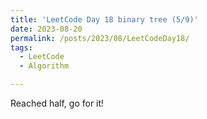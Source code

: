 ```yaml
---
title: 'LeetCode Day 18 binary tree (5/9)'
date: 2023-08-20
permalink: /posts/2023/08/LeetCodeDay18/
tags:
  - LeetCode
  - Algorithm

---
```

Reached half, go for it!



